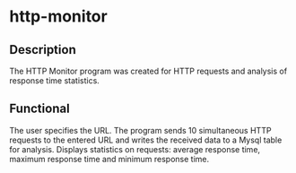 # http-monitor

## Description
The HTTP Monitor program was created for HTTP requests and analysis of response time statistics.

## Functional
The user specifies the URL.
The program sends 10 simultaneous HTTP requests to the entered URL and writes the received data to a Mysql table for analysis.
Displays statistics on requests: average response time, maximum response time and minimum response time.

